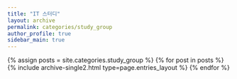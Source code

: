 ```yaml
---
title: "IT 스터디"
layout: archive
permalink: categories/study_group
author_profile: true
sidebar_main: true
---
```



{% assign posts = site.categories.study_group %}
{% for post in posts %} {% include archive-single2.html type=page.entries_layout %} {% endfor %}